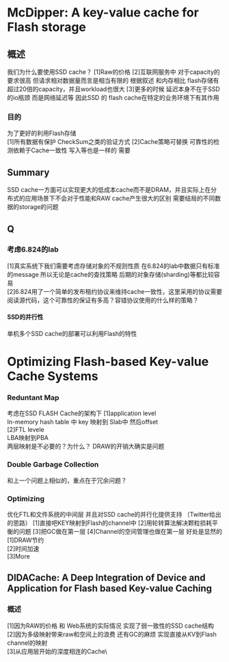 # McDipper: A key-value cache for Flash storage
## 概述
我们为什么要使用SSD cache？
[1]Raw的价格
[2]互联网服务中 对于capacity的要求很高 但请求相对数据量而言是相当有限的 根据叙述 和内存相比 flash存储有超过20倍的capacity，并且workload也很大
[3]更多的时候 延迟本身不在于SSD的io瓶颈 而是网络延迟等
因此SSD 的 flash cache在特定的业务环境下有其作用
### 目的
为了更好的利用Flash存储\
[1]所有数据有保护 CheckSum之类的验证方式
[2]Cache策略可替换
可靠性的检测依赖于Cache一致性 写入等也是一样的 需要
## Summary
SSD cache一方面可以实现更大的低成本cache而不是DRAM，并且实际上在分布式的应用场景下不会对于性能和RAW cache产生很大的区别 需要结局的不同数据的storage的问题
## Q
### 考虑6.824的lab
[1]真实系统下我们需要考虑存储对象的不规则性质 在6.824的lab中数据只有标准的message 所以无论是cache的查找策略 后期的对象存储(sharding)等都比较容易\
[2]6.824用了一个简单的发布租约协议来维持cache一致性，这里采用的协议需要阅读源代码，这个可靠性的保证有多高？容错协议使用的什么样的策略？
#### SSD的并行性
单机多个SSD cache的部署可以利用Flash的特性

# Optimizing Flash-based Key-value Cache Systems

### Reduntant Map
考虑在SSD FLASH Cache的架构下
[1]application level\
In-memory hash table 中 key 映射到 Slab中 然后offset\
[2]FTL levele\
LBA映射到PBA\
两层映射是不必要的？为什么？
DRAW的开销大确实是问题
### Double Garbage Collection
和上一个问题上相似的，重点在于冗余问题？
### Optimizing
优化FTL和文件系统的中间层 并且对SSD cache的并行化提供支持
（Twitter给出的思路）
[1]直接吧KEY映射到Flash的channel中
[2]用轮转算法解决颗粒损耗平衡的问题
[3]把GC做在第一层
[4]Channel的空间管理也做在第一层
好处是显然的\
[1]DRAW节约\
[2]时间加速\
[3]More

## DIDACache: A Deep Integration of Device and Application for Flash based Key-value Caching
### 概述
[1]因为RAW的价格 和 Web系统的实际情况 实现了弱一致性的SSD cache结构\
[2]因为多级映射带来raw和空间上的浪费 还有GC的麻烦 实现直接从KV到Flash channel的映射\
[3]从应用层开始的深度相连的Cache\
